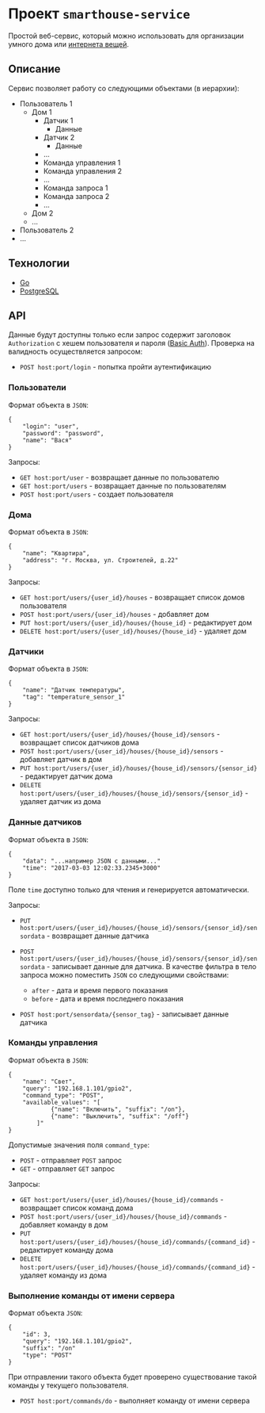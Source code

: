 # Проект `smarthouse-service`

Простой веб-сервис, который можно использовать для организации умного дома или [интернета вещей](https://ru.wikipedia.org/wiki/%D0%98%D0%BD%D1%82%D0%B5%D1%80%D0%BD%D0%B5%D1%82_%D0%B2%D0%B5%D1%89%D0%B5%D0%B9).

## Описание

Сервис позволяет работу со следующими объектами (в иерархии):

* Пользователь 1
	* Дом 1
		* Датчик 1
			* Данные
		* Датчик 2
			* Данные
		* ...
		* Команда управления 1
		* Команда управления 2
		* ...
		* Команда запроса 1
		* Команда запроса 2
		* ...
	* Дом 2
	* ...
* Пользователь 2
* ...

## Технологии

* [Go](https://golang.org/) 
* [PostgreSQL](https://www.postgresql.org/)

## API

Данные будут доступны только если запрос содержит заголовок `Authorization` с хешем пользователя и пароля ([Basic Auth](https://en.wikipedia.org/wiki/Basic_access_authentication)). Проверка на валидность осуществляется запросом:

* `POST host:port/login` - попытка пройти аутентификацию

### Пользователи

Формат объекта в `JSON`:

	{
		"login": "user",
		"password": "password",
		"name": "Вася"
	}

Запросы:

* `GET host:port/user` - возвращает данные по пользователю
* `GET host:port/users` - возвращает данные по пользователям
* `POST host:port/users` - создает пользователя

### Дома

Формат объекта в `JSON`:

	{
		"name": "Квартира",
		"address": "г. Москва, ул. Строителей, д.22"
	}

Запросы:

* `GET host:port/users/{user_id}/houses` - возвращает список домов пользователя
* `POST host:port/users/{user_id}/houses` - добавляет дом
* `PUT host:port/users/{user_id}/houses/{house_id}` - редактирует дом
* `DELETE host:port/users/{user_id}/houses/{house_id}` - удаляет дом

### Датчики

Формат объекта в `JSON`:

	{
		"name": "Датчик температуры",
		"tag": "temperature_sensor_1"
	}

Запросы:

* `GET host:port/users/{user_id}/houses/{house_id}/sensors` - возвращает список датчиков дома
* `POST host:port/users/{user_id}/houses/{house_id}/sensors` - добавляет датчик в дом
* `PUT host:port/users/{user_id}/houses/{house_id}/sensors/{sensor_id}` - редактирует датчик дома
* `DELETE host:port/users/{user_id}/houses/{house_id}/sensors/{sensor_id}` - удаляет датчик из дома

### Данные датчиков

Формат объекта в `JSON`:

	{
		"data": "...например JSON с данными..."
		"time": "2017-03-03 12:02:33.2345+3000" 
	}

Поле `time` доступно только для чтения и генерируется автоматически.

Запросы:

* `PUT host:port/users/{user_id}/houses/{house_id}/sensors/{sensor_id}/sensordata` - возвращает данные датчика
* `POST host:port/users/{user_id}/houses/{house_id}/sensors/{sensor_id}/sensordata` - записывает данные для датчика. В качестве фильтра в тело запроса можно поместить `JSON` со следующими свойствами:	
	* `after` - дата и время первого показания
	* `before` - дата и время последнего показания

* `POST host:port/sensordata/{sensor_tag}` - записывает данные датчика

### Команды управления

Формат объекта в `JSON`:

    {
		"name": "Свет",
		"query": "192.168.1.101/gpio2",
		"command_type": "POST",
		"available_values": "[
				{"name": "Включить", "suffix": "/on"},
				{"name": "Выключить", "suffix": "/off"}
			]"
    }

Допустимые значения поля `command_type`: 

* `POST` - отправляет `POST` запрос 
* `GET` - отправляет `GET` запрос

Запросы:

* `GET host:port/users/{user_id}/houses/{house_id}/commands` - возвращает список команд дома
* `POST host:port/users/{user_id}/houses/{house_id}/commands` - добавляет команду в дом
* `PUT host:port/users/{user_id}/houses/{house_id}/commands/{command_id}` - редактирует команду дома
* `DELETE host:port/users/{user_id}/houses/{house_id}/commands/{command_id}` - удаляет команду из дома

### Выполнение команды от имени сервера

Формат объекта `JSON`:

	{
		"id": 3,
		"query": "192.168.1.101/gpio2",
		"suffix": "/on"
		"type": "POST"
	}

При отправлении такого объекта будет проверено существование такой команды у текущего пользователя.

* `POST host:port/commands/do` - выполняет команду от имени сервера